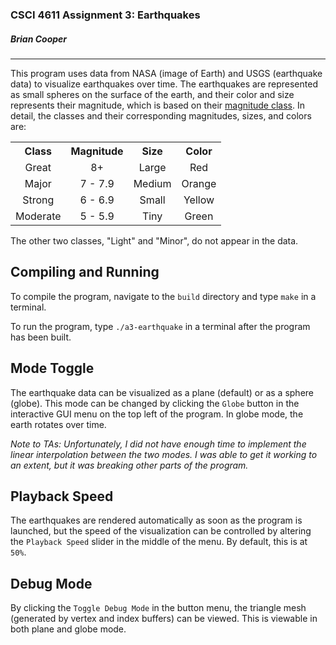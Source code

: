 ### CSCI 4611 Assignment 3: Earthquakes
##### Brian Cooper
<hr>

This program uses data from NASA (image of Earth) and USGS (earthquake data) to visualize earthquakes over time. The earthquakes are represented as small spheres on the surface of the earth, and their color and size represents their magnitude, which is based on their <a href="http://www.geo.mtu.edu/UPSeis/magnitude.html">magnitude class</a>. In detail, the classes and their corresponding magnitudes, sizes, and colors are:

<table style="text-align:center">
    <th>Class</th>
    <th>Magnitude</th>
    <th>Size</th>
    <th>Color</th>
  <tr>
    <td>Great</td>
    <td>8+</td>
    <td>Large</td>
    <td>Red</td>
  </tr>
  <tr>
    <td>Major</td>
    <td>7 - 7.9</td>
    <td>Medium</td>
    <td>Orange</td>
  </tr>
  <tr>
    <td>Strong</td>
    <td>6 - 6.9</td>
    <td>Small</td>
    <td>Yellow</td>
  </tr>
  <tr>
    <td>Moderate</td>
    <td>5 - 5.9</td>
    <td>Tiny</td>
    <td>Green</td>
  </tr>
</table>

The other two classes, "Light" and "Minor", do not appear in the data.

## Compiling and Running
To compile the program, navigate to the `build` directory and type `make` in a terminal.

To run the program, type `./a3-earthquake` in a terminal after the program has been built.

## Mode Toggle
The earthquake data can be visualized as a plane (default) or as a sphere (globe). This mode can be changed by clicking the `Globe` button in the interactive GUI menu on the top left of the program. In globe mode, the earth rotates over time.

_Note to TAs: Unfortunately, I did not have enough time to implement the linear interpolation between the two modes. I was able to get it working to an extent, but it was breaking other parts of the program._

## Playback Speed
The earthquakes are rendered automatically as soon as the program is launched, but the speed of the visualization can be controlled by altering the `Playback Speed` slider in the middle of the menu. By default, this is at `50%`.

## Debug Mode
By clicking the `Toggle Debug Mode` in the button menu, the triangle mesh (generated by vertex and index buffers) can be viewed. This is viewable in both plane and globe mode.

